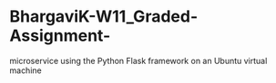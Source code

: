 # BhargaviK-W11_Graded-Assignment-
microservice using the Python Flask framework on an Ubuntu virtual machine

